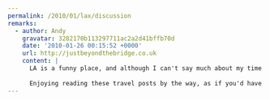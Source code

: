 ```yaml
---
permalink: /2010/01/lax/discussion
remarks:
  - author: Andy
    gravatar: 3282170b113297711ac2a2d41bffb70d
    date: '2010-01-26 00:15:52 +0000'
    url: http://justbeyondthebridge.co.uk
    content: |
      LA is a funny place, and although I can't say much about my time at the airport, I found the whole place oddly surreal. There are definitely more friendly places to check-in and fly out of.
      
      Enjoying reading these travel posts by the way, as if you'd have failed to have guessed that.
---
```

